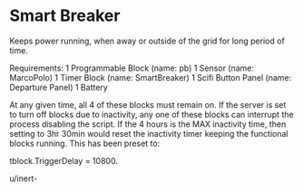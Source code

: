 # Smart Breaker
 Keeps power running, when away or outside of the grid for long period of time.
 
 Requirements:
 1 Programmable Block (name: pb)
 1 Sensor (name: MarcoPolo)
 1 Timer Block (name: SmartBreaker)
 1 Scifi Button Panel (name: Departure Panel)
 1 Battery
 
At any given time, all 4 of these blocks must remain on. If the server is set to turn off blocks due to inactivity, any one of these blocks can interrupt the process
disabling the script. If the 4 hours is the MAX inactivity time, then setting to 3hr 30min would reset the inactivity timer keeping the functional blocks running. This
has been preset to:

tblock.TriggerDelay = 10800.

u/inert-
